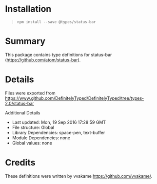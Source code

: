 # Installation
> `npm install --save @types/status-bar`

# Summary
This package contains type definitions for status-bar (https://github.com/atom/status-bar).

# Details
Files were exported from https://www.github.com/DefinitelyTyped/DefinitelyTyped/tree/types-2.0/status-bar

Additional Details
 * Last updated: Mon, 19 Sep 2016 17:28:59 GMT
 * File structure: Global
 * Library Dependencies: space-pen, text-buffer
 * Module Dependencies: none
 * Global values: none

# Credits
These definitions were written by vvakame <https://github.com/vvakame/>.
